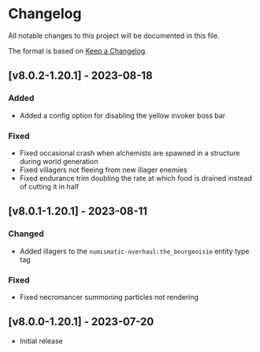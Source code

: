 # Changelog
All notable changes to this project will be documented in this file.

The format is based on [Keep a Changelog].

## [v8.0.2-1.20.1] - 2023-08-18
### Added
- Added a config option for disabling the yellow invoker boss bar
### Fixed
- Fixed occasional crash when alchemists are spawned in a structure during world generation
- Fixed villagers not fleeing from new illager enemies
- Fixed endurance trim doubling the rate at which food is drained instead of cutting it in half

## [v8.0.1-1.20.1] - 2023-08-11
### Changed
- Added illagers to the `numismatic-overhaul:the_bourgeoisie` entity type tag
### Fixed
- Fixed necromancer summoning particles not rendering

## [v8.0.0-1.20.1] - 2023-07-20
- Initial release

[Keep a Changelog]: https://keepachangelog.com/en/1.0.0/
